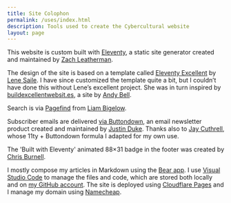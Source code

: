 ```yaml
---
title: Site Colophon
permalink: /uses/index.html
description: Tools used to create the Cybercultural website
layout: page
---
```


This website is custom built with [Eleventy](https://www.11ty.dev/), a static site generator created and maintained by [Zach Leatherman](https://www.zachleat.com/).

The design of the site is based on a template called [Eleventy Excellent](https://github.com/madrilene/eleventy-excellent) by [Lene Saile](https://www.lenesaile.com/en/). I have since customized the template quite a bit, but I couldn’t have done this without Lene’s excellent project. She was in turn inspired by [buildexcellentwebsit.es](https://buildexcellentwebsit.es/), a site by [Andy Bell](https://andy-bell.co.uk/).

Search is via [Pagefind](https://pagefind.app/) from [Liam Bigelow](https://github.com/bglw).

Subscriber emails are delivered <a href="https://buttondown.com/ricmac">via Buttondown</a>, an email newsletter product created and maintained by [Justin Duke](https://jmduke.com/). Thanks also to [Jay Cuthrell](https://fudge.org/), whose 11ty + Buttondown formula I adapted for my own use.

The 'Built with Eleventy' animated 88×31 badge in the footer was created by [Chris Burnell](https://chrisburnell.com/note/eleventy-animated-88x31/).

I mostly compose my articles in Markdown using the [Bear app](https://bear.app/). I use [Visual Studio Code](https://code.visualstudio.com/) to manage the files and code, which are stored both locally and on [my GitHub account](https://github.com/ricmac/). The site is deployed using [Cloudflare Pages](https://pages.cloudflare.com/) and I manage my domain using [Namecheap](https://www.namecheap.com/).
